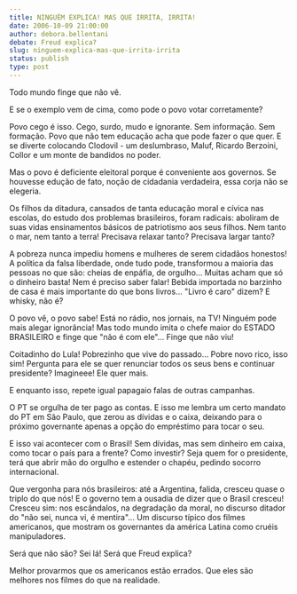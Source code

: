 ```yaml
---
title: NINGUÉM EXPLICA! MAS QUE IRRITA, IRRITA!
date: 2006-10-09 21:00:00
author: debora.bellentani
debate: Freud explica?
slug: ninguem-explica-mas-que-irrita-irrita
status: publish 
type: post
---
```


Todo mundo finge que não vê.


E se o exemplo vem de cima, como pode o povo votar corretamente?


Povo cego é isso. Cego, surdo, mudo e ignorante. Sem informação. Sem formação. Povo que não tem educação acha que pode fazer o que quer. E se diverte colocando Clodovil - um deslumbraso, Maluf, Ricardo Berzoini, Collor e um monte de bandidos no poder.


Mas o povo é deficiente eleitoral porque é conveniente aos governos. Se houvesse edução de fato, noção de cidadania verdadeira, essa corja não se elegeria.


Os filhos da ditadura, cansados de tanta educação moral e cívica nas escolas, do estudo dos problemas brasileiros, foram radicais: aboliram de suas vidas ensinamentos básicos de patriotismo aos seus filhos. Nem tanto o mar, nem tanto a terra! Precisava relaxar tanto? Precisava largar tanto?


A pobreza nunca impediu homens e mulheres de serem cidadãos honestos! A política da falsa liberdade, onde tudo pode, transformou a maioria das pessoas no que são: cheias de enpáfia, de orgulho... Muitas acham que só o dinheiro basta! Nem é preciso saber falar! Bebida importada no barzinho de casa é mais importante do que bons livros... "Livro é caro" dizem? E whisky, não é?


O povo vê, o povo sabe! Está no rádio, nos jornais, na TV! Ninguém pode mais alegar ignorância! Mas todo mundo imita o chefe maior do ESTADO BRASILEIRO e finge que "não é com ele"... Finge que não viu! 


Coitadinho do Lula! Pobrezinho que vive do passado... Pobre novo rico, isso sim! Pergunta para ele se quer renunciar todos os seus bens e continuar presidente? Imagineee! Ele quer mais.


E enquanto isso, repete igual papagaio falas de outras campanhas. 


O PT se orgulha de ter pago as contas. E isso me lembra um certo mandato do PT em São Paulo, que zerou as dívidas e o caixa, deixando para o próximo governante apenas a opção do empréstimo para tocar o seu.


E isso vai acontecer com o Brasil! Sem dívidas, mas sem dinheiro em caixa, como tocar o país para a frente? Como investir? Seja quem for o presidente, terá que abrir mão do orgulho e estender o chapéu, pedindo socorro internacional.


Que vergonha para nós brasileiros: até a Argentina, falida, cresceu quase o triplo do que nós! E o governo tem a ousadia de dizer que o Brasil cresceu! Cresceu sim: nos escândalos, na degradação da moral, no discurso ditador do "não sei, nunca vi, é mentira"... Um discurso típico dos filmes americanos, que mostram os governantes da américa Latina como cruéis manipuladores.


Será que não são? Sei lá! Será que Freud explica?


Melhor provarmos que os americanos estão errados. Que eles são melhores nos filmes do que na realidade.



